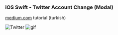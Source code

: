 ### iOS Swift - Twitter Account Change (Modal)

[medium.com](https://medium.com/@abdbatue/swift-twitter-hesap-değiştirme-menüsü-nasıl-yapılır-52950886d100) tutorial (turkish)

![Twitter](https://cdn-images-1.medium.com/max/1600/1*Rhehv0yfLLJodMgzxFtrWA.gif)
![gif](https://cdn-images-1.medium.com/max/1600/1*H4zJI9MX6WbAOCkv26O9Gw.gif)